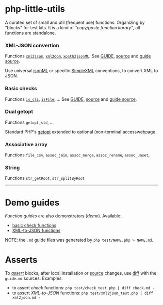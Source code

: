 # php-little-utils
A curated set of small and util (frequent use) functions. Organizing by "blocks" for test kits. It is a kind of *"copy/paste function library"*, all functions are standalone.

### XML-JSON convertion
Functions [`xml2json`](http://ppkrauss.github.io/php-little-utils/docs/#method_xml2json), [`xml2dom`](http://ppkrauss.github.io/php-little-utils/docs/#method_xml2dom), [`xpath2jsonML`](http://ppkrauss.github.io/php-little-utils/docs/#method_xpath2jsonML).
See [GUIDE](xml2json.md), [source](src/xml2json.php) and [guide source](test/xml2json_test.php).

Use universal [jsonML](http://json.org/) or specific [SimpleXML](http://php.net/manual/en/book.simplexml.php) conventions, to convert XML to JSON.

### Basic checks

Functions [`is_cli`](http://ppkrauss.github.io/php-little-utils/docs/#method_is_cli), [`isFile`](http://ppkrauss.github.io/php-little-utils/docs/#method_isFile), ...
See [GUIDE](check.md), [source](src/check.php) and [guide source](test/check_test.php).

### Dual getopt
Functions `getopt_std`, ...

Standard PHP's [getopt]() extended to optional (non-terminal accesswebpage.

### Associative array

Functions `file_csv`, `assoc_join`, `assoc_merge`, `assoc_rename`, `assoc_unset`,

### String

Functions `str_getRoot`,  `str_splitByRoot`

------

# Demo guides
*Function guides* are also demonstrators (*demo*). Available:

* [basic check functions](check.md)
* [XML-to-JSON functions](xml2json.md)


NOTE: the `.md` guide files was generated by `php test/NAME.php > NAME.md`. 

# Asserts

To [*assert*](https://en.wikipedia.org/wiki/Assertion_(software_development)) blocks, after local installation or [source](src) changes, use [diff](https://en.wikipedia.org/wiki/Diff_utility) with the `guide.md` sources. Examples:

 * to assert *check* functions: `php test/check_test.php | diff check.md -`
 * to assert *XML-to-JSON* functions: `php test/xml2json_test.php | diff xml2json.md -`

